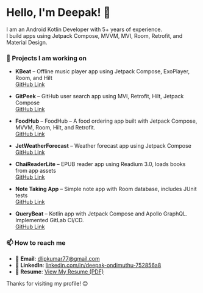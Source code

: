 # Hello, I'm Deepak! 👋

I am an Android Kotlin Developer with 5+ years of experience.  
I build apps using Jetpack Compose, MVVM, MVI, Room, Retrofit, and Material Design.

### 🔭 Projects I am working on

- **KBeat** – Offline music player app using Jetpack Compose, ExoPlayer, Room, and Hilt  
  [GitHub Link](https://github.com/MeteorBlitz/KBeat)

- **GitPeek** – GitHub user search app using MVI, Retrofit, Hilt, Jetpack Compose  
  [GitHub Link](https://github.com/MeteorBlitz/gitpeek)

- **FoodHub** –  FoodHub – A food ordering app built with Jetpack Compose, MVVM, Room, Hilt, and Retrofit.  
  [GitHub Link](https://github.com/MeteorBlitz/FoodHub)

- **JetWeatherForecast** – Weather forecast app using Jetpack Compose  
  [GitHub Link](https://github.com/MeteorBlitz/jetWeatherForecast)
  
- **ChaiReaderLite** – EPUB reader app using Readium 3.0, loads books from app assets  
  [GitHub Link](https://github.com/MeteorBlitz/ChaiReaderLite)

- **Note Taking App** – Simple note app with Room database, includes JUnit tests  
  [GitHub Link](https://github.com/MeteorBlitz/note-taking-app)

- **QueryBeat** – Kotlin app with Jetpack Compose and Apollo GraphQL. Implemented GitLab CI/CD.  
  [GitHub Link](https://github.com/MeteorBlitz/QueryBeat)

### 📫 How to reach me

- 📧 **Email**: [dlipkumar77@gmail.com](mailto:dlipkumar77@gmail.com)  
- 💼 **LinkedIn**: [linkedin.com/in/deepak-ondimuthu-752856a8](https://linkedin.com/in/deepak-ondimuthu-752856a8)  
- 📄 **Resume**: [View My Resume (PDF)](https://github.com/MeteorBlitz/MeteorBlitz/blob/main/resume/Deepak_Resume_2025.pdf)


Thanks for visiting my profile! 😊
